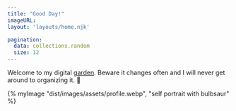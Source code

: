 ```yaml
---
title: "Good Day!"
imageURL: 
layout: 'layouts/home.njk'

pagination: 
  data: collections.random
  size: 12
---
```

Welcome to my digital <a href="https://maggieappleton.com/garden-history">garden</a>. Beware it changes often and I will never get around to organizing it. 🐋

{% myImage "dist/images/assets/profile.webp", "self portrait with bulbsaur" %}  




    